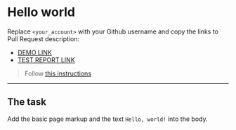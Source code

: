 # Hello world
Replace `<your_account>` with your Github username and copy the links to Pull Request description:
- [DEMO LINK](https://Dmytro-Kravchenko.github.io/layout_hello-world/)
- [TEST REPORT LINK](https://Dmytro-Kravchenko.github.io/layout_hello-world/report/html_report/)

> Follow [this instructions](https://mate-academy.github.io/layout_task-guideline/#how-to-solve-the-layout-tasks-on-github)
___

## The task 
Add the basic page markup and the text `Hello, world!` into the body.
